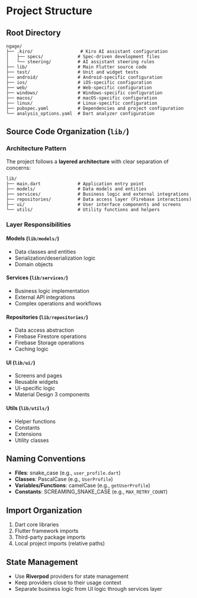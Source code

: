 # Project Structure

## Root Directory
```
ngage/
├── .kiro/                  # Kiro AI assistant configuration
│   ├── specs/             # Spec-driven development files
│   └── steering/          # AI assistant steering rules
├── lib/                   # Main Flutter source code
├── test/                  # Unit and widget tests
├── android/               # Android-specific configuration
├── ios/                   # iOS-specific configuration
├── web/                   # Web-specific configuration
├── windows/               # Windows-specific configuration
├── macos/                 # macOS-specific configuration
├── linux/                 # Linux-specific configuration
├── pubspec.yaml           # Dependencies and project configuration
└── analysis_options.yaml  # Dart analyzer configuration
```

## Source Code Organization (`lib/`)

### Architecture Pattern
The project follows a **layered architecture** with clear separation of concerns:

```
lib/
├── main.dart              # Application entry point
├── models/                # Data models and entities
├── services/              # Business logic and external integrations
├── repositories/          # Data access layer (Firebase interactions)
├── ui/                    # User interface components and screens
└── utils/                 # Utility functions and helpers
```

### Layer Responsibilities

#### Models (`lib/models/`)
- Data classes and entities
- Serialization/deserialization logic
- Domain objects

#### Services (`lib/services/`)
- Business logic implementation
- External API integrations
- Complex operations and workflows

#### Repositories (`lib/repositories/`)
- Data access abstraction
- Firebase Firestore operations
- Firebase Storage operations
- Caching logic

#### UI (`lib/ui/`)
- Screens and pages
- Reusable widgets
- UI-specific logic
- Material Design 3 components

#### Utils (`lib/utils/`)
- Helper functions
- Constants
- Extensions
- Utility classes

## Naming Conventions
- **Files**: snake_case (e.g., `user_profile.dart`)
- **Classes**: PascalCase (e.g., `UserProfile`)
- **Variables/Functions**: camelCase (e.g., `getUserProfile`)
- **Constants**: SCREAMING_SNAKE_CASE (e.g., `MAX_RETRY_COUNT`)

## Import Organization
1. Dart core libraries
2. Flutter framework imports
3. Third-party package imports
4. Local project imports (relative paths)

## State Management
- Use **Riverpod** providers for state management
- Keep providers close to their usage context
- Separate business logic from UI logic through services layer